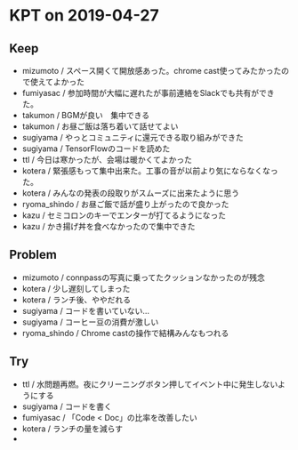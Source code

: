 # KPT on 2019-04-27

## Keep

- mizumoto / スペース開くて開放感あった。chrome cast使ってみたかったので使えてよかった
- fumiyasac / 参加時間が大幅に遅れたが事前連絡をSlackでも共有ができた。
- takumon / BGMが良い　集中できる
- takumon / お昼ご飯は落ち着いて話せてよい
- sugiyama / やっとコミュニティに還元できる取り組みができた
- sugiyama / TensorFlowのコードを読めた
- ttl / 今日は寒かったが、会場は暖かくてよかった
- kotera / 緊張感もって集中出来た。工事の音が以前より気にならなくなった。
- kotera / みんなの発表の段取りがスムーズに出来たように思う
- ryoma_shindo / お昼ご飯で話が盛り上がったので良かった
- kazu / セミコロンのキーでエンターが打てるようになった
- kazu / かき揚げ丼を食べなかったので集中できた

## Problem

- mizumoto / connpassの写真に乗ってたクッションなかったのが残念
- kotera / 少し遅刻してしまった
- kotera / ランチ後、ややだれる
- sugiyama / コードを書いていない…
- sugiyama / コーヒー豆の消費が激しい
- ryoma_shindo / Chrome castの操作で結構みんなもつれる


## Try

- ttl / 水問題再燃。夜にクリーニングボタン押してイベント中に発生しないようにする
- sugiyama / コードを書く
- fumiyasac / 「Code < Doc」の比率を改善したい
- kotera / ランチの量を減らす
- 

